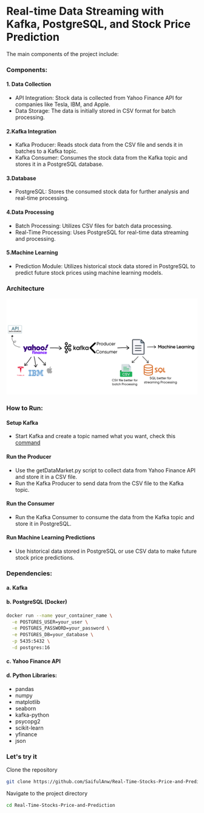 # Real-time Data Streaming with Kafka, PostgreSQL, and Stock Price Prediction

The main components of the project include:
### Components:
#### 1. Data Collection
* API Integration: Stock data is collected from Yahoo Finance API for companies like Tesla, IBM, and Apple.
* Data Storage: The data is initially stored in CSV format for batch processing.

#### 2.Kafka Integration
* Kafka Producer: Reads stock data from the CSV file and sends it in batches to a Kafka topic.
* Kafka Consumer: Consumes the stock data from the Kafka topic and stores it in a PostgreSQL database.

#### 3.Database
* PostgreSQL: Stores the consumed stock data for further analysis and real-time processing.

#### 4.Data Processing
* Batch Processing: Utilizes CSV files for batch data processing.
* Real-Time Processing: Uses PostgreSQL for real-time data streaming and processing.

#### 5.Machine Learning
* Prediction Module: Utilizes historical stock data stored in PostgreSQL to predict future stock prices using machine learning models.

### Architecture

![Architecture](https://github.com/SaifulAnw/Real-Time-Stocks-Price-and-Prediction/blob/main/Arcithecture's%20Stock%20Market%20Project.jpg)

### How to Run:

#### Setup Kafka
* Start Kafka and create a topic named what you want, check this [command](https://github.com/SaifulAnw/Real-Time-Stocks-Price-and-Prediction/blob/main/command-kafka.txt)
#### Run the Producer
* Use the getDataMarket.py script to collect data from Yahoo Finance API and store it in a CSV file.
* Run the Kafka Producer to send data from the CSV file to the Kafka topic.
#### Run the Consumer
* Run the Kafka Consumer to consume the data from the Kafka topic and store it in PostgreSQL.
#### Run Machine Learning Predictions
* Use historical data stored in PostgreSQL or use CSV data to make future stock price predictions.



### Dependencies:
#### a. Kafka
#### b. PostgreSQL (Docker)
```bash
docker run --name your_container_name \
  -e POSTGRES_USER=your_user \
  -e POSTGRES_PASSWORD=your_password \
  -e POSTGRES_DB=your_database \
  -p 5435:5432 \
  -d postgres:16
```
#### c. Yahoo Finance API
#### d. Python Libraries:
* pandas
* numpy
* matplotlib
* seaborn
* kafka-python
* psycopg2
* scikit-learn
* yfinance
* json

### Let's try it
Clone the repository
```bash
git clone https://github.com/SaifulAnw/Real-Time-Stocks-Price-and-Prediction.git
```
Navigate to the project directory
```bash
cd Real-Time-Stocks-Price-and-Prediction
```
